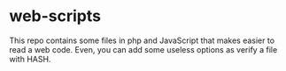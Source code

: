 # web-scripts

This repo contains some files in php and JavaScript that makes easier to read a web code.
Even, you can add some useless options as verify a file with HASH.